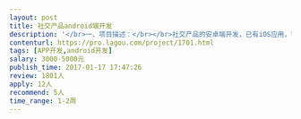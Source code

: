 ```yaml
---                
layout: post       
title: 社交产品android端开发           
description: '</br>一、项目描述：</br></br>社交产品的安卓端开发，已有iOS应用，需要开发功能一致的安卓应用。</br></br>二、主要功能点：</br></br>手机号登录，信息流，发布类似微博的内容，接收和处理推送，群组功能。</br></br>三、可参考产品：</br></br>与子iOS端应用。</br></br>四、人员要求：</br></br>1、有多个安卓项目的开发经验；</br>2、精通Java和安卓的开发流程, 代码的可读性和可维护性高。对本地sqlite存储熟悉。使用android studio开发最好。熟悉前后端Restful API通信的协议；</br>3、良好的沟通能力和契约精神。</br>'     
contenturl: https://pro.lagou.com/project/1701.html      
tags: [APP开发,android开发]            
salary: 3000-5000元          
publish_time: 2017-01-17 17:47:26         
review: 1801人                   
apply: 12人                   
recommend: 5人                   
time_range: 1-2周              
---                 
```

